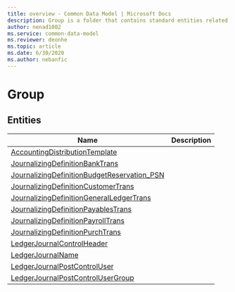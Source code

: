 ```yaml
---
title: overview - Common Data Model | Microsoft Docs
description: Group is a folder that contains standard entities related to the Common Data Model.
author: nenad1002
ms.service: common-data-model
ms.reviewer: deonhe
ms.topic: article
ms.date: 6/30/2020
ms.author: nebanfic
---
```


# Group


## Entities

|Name|Description|
|---|---|
|[AccountingDistributionTemplate](AccountingDistributionTemplate.md)||
|[JournalizingDefinitionBankTrans](JournalizingDefinitionBankTrans.md)||
|[JournalizingDefinitionBudgetReservation_PSN](JournalizingDefinitionBudgetReservation_PSN.md)||
|[JournalizingDefinitionCustomerTrans](JournalizingDefinitionCustomerTrans.md)||
|[JournalizingDefinitionGeneralLedgerTrans](JournalizingDefinitionGeneralLedgerTrans.md)||
|[JournalizingDefinitionPayablesTrans](JournalizingDefinitionPayablesTrans.md)||
|[JournalizingDefinitionPayrollTrans](JournalizingDefinitionPayrollTrans.md)||
|[JournalizingDefinitionPurchTrans](JournalizingDefinitionPurchTrans.md)||
|[LedgerJournalControlHeader](LedgerJournalControlHeader.md)||
|[LedgerJournalName](LedgerJournalName.md)||
|[LedgerJournalPostControlUser](LedgerJournalPostControlUser.md)||
|[LedgerJournalPostControlUserGroup](LedgerJournalPostControlUserGroup.md)||

